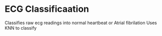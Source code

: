 # ECG Classificaation
Classifies raw ecg readings into normal heartbeat or Atrial fibrilation 
Uses KNN to classify 
